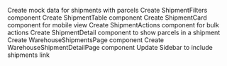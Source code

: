 
Create mock data for shipments with parcels
Create ShipmentFilters component
Create ShipmentTable component
Create ShipmentCard component for mobile view
Create ShipmentActions component for bulk actions
Create ShipmentDetail component to show parcels in a shipment
Create WarehouseShipmentsPage component
Create WarehouseShipmentDetailPage component
Update Sidebar to include shipments link